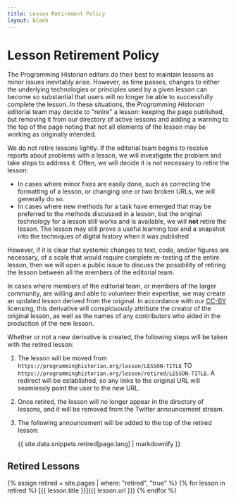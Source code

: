 ```yaml
---
title: Lesson Retirement Policy
layout: blank
---
```


# Lesson Retirement Policy

The Programming Historian editors do their best to maintain lessons as minor issues inevitably arise. 
However, as time passes, changes to either the underlying technologies or principles used by a given lesson can become so substantial that users will no longer be able to successfully complete the lesson.
In these situations, the _Programming Historian_ editorial team may decide to "retire" a lesson: keeping the page published, but removing it from our directory of active lessons and adding a warning to the top of the page noting that not all elements of the lesson may be working as originally intended.

We do not retire lessons lightly.
If the editorial team begins to receive reports about problems with a lesson, we will investigate the problem and take steps to address it.
Often, we will decide it is not necessary to retire the lesson:

- In cases where minor fixes are easily done, such as correcting the formatting of a lesson, or changing one or two broken URLs, we will generally do so.
- In cases where new methods for a task have emerged that may be preferred to the methods discussed in a lesson, but the original technology for a lesson still works and is available, we will **not** retire the lesson. The lesson may still prove a useful learning tool and a snapshot into the techniques of digital history when it was published

However, if it is clear that systemic changes to text, code, and/or figures are necessary, of a scale that would require complete re-testing of the entire lesson, then we will open a public issue to discuss the possibility of retiring the lesson between all the members of the editorial team.

In cases where members of the editorial team, or members of the larger community, are willing and able to volunteer their expertise, we may create an updated lesson derived from the original.
In accordance with our [CC-BY](https://creativecommons.org/licenses/by/4.0/deed.en) licensing, this derivative will conspicuously attribute the creator of the original lesson, as well as the names of any contributors who aided in the production of the new lesson.

Whether or not a new derivative is created, the following steps will be taken with the retired lesson:

1. The lesson will be moved from `https://programminghistorian.org/lesson/LESSON-TITLE` TO `https://programminghistorian.org/lesson/retired/LESSON-TITLE`. A redirect will be established, so any links to the original URL will seamlessly point the user to the new URL.

2. Once retired, the lesson will no longer appear in the directory of lessons, and it will be removed from the Twitter announcement stream.

3. The following announcement will be added to the top of the retired lesson: 
    <div class="alert alert-warning">{{ site.data.snippets.retired[page.lang] | markdownify }}

## Retired Lessons

{% assign retired = site.pages | where: "retired", "true" %}
{% for lesson in retired %}
[{{ lesson.title }}]({{ lesson.url }})
{% endfor %}
